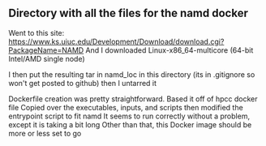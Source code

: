 ## Directory with all the files for the namd docker

Went to this site: https://www.ks.uiuc.edu/Development/Download/download.cgi?PackageName=NAMD
And I downloaded Linux-x86_64-multicore (64-bit Intel/AMD single node)

I then put the resulting tar in namd_loc in this directory (its in .gitignore so won't get posted to github) then I untarred it

Dockerfile creation was pretty straightforward.
Based it off of hpcc docker file
Copied over the executables, inputs, and scripts
then modified the entrypoint script to fit namd
It seems to run correctly without a problem, except it is taking a bit long
Other than that, this Docker image should be more or less set to go 

